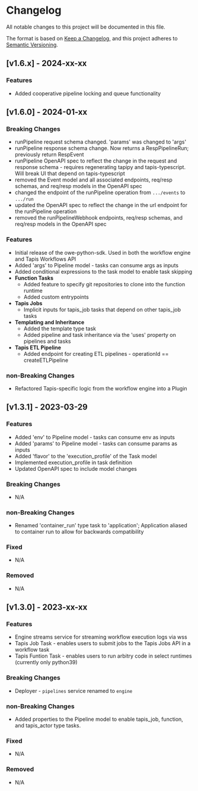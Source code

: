 # Changelog
All notable changes to this project will be documented in this file.

The format is based on [Keep a Changelog](https://keepachangelog.com/en/1.0.0/),
and this project adheres to [Semantic Versioning](https://semver.org/spec/v2.0.0.html).

## [v1.6.x] - 2024-xx-xx

### Features
- Added cooperative pipeline locking and queue functionality

## [v1.6.0] - 2024-01-xx

### Breaking Changes
- runPipeline request schema changed. 'params' was changed to 'args'
- runPipeline response schema change. Now returns a RespPipelineRun; previously return RespEvent
- runPipeline OpenAPI spec to reflect the change in the request and response schema - requires regenerating tapipy and tapis-typescript. Will break UI that depend on tapis-typescript
- removed the Event model and all associated endpoints, req/resp schemas, and req/resp models in the OpenAPI spec 
- changed the endpoint of the runPipeline operation from `.../events` to `.../run`
- updated the OpenAPI spec to reflect the change in the url endpoint for the runPipeline operation
- removed the runPipelineWebhook endpoints, req/resp schemas, and req/resp models in the OpenAPI spec

### Features
- Initial release of the owe-python-sdk. Used in both the workflow engine and Tapis Workflows API
- Added 'args' to Pipeline model - tasks can consume args as inputs
- Added conditional expressions to the task model to enable task skipping
- **Function Tasks**
    - Added feature to specify git repositories to clone into the function runtime
    - Added custom entrypoints
- **Tapis Jobs**
    - Implicit inputs for tapis_job tasks that depend on other tapis_job tasks
- **Templating and Inheritance**
    - Added the template type task
    - Added pipeline and task inheritance via the 'uses' property on pipelines and tasks
- **Tapis ETL Pipeline**
    - Added endpoint for creating ETL pipelines - operationId == createETLPipeline

### non-Breaking Changes
- Refactored Tapis-specific logic from the workflow engine into a Plugin

## [v1.3.1] - 2023-03-29

### Features
- Added 'env' to Pipeline model - tasks can consume env as inputs
- Added 'params' to Pipeline model - tasks can consume params as inputs
- Added 'flavor' to the 'execution_profile' of the Task model
- Implemented execution_profile in task definition
- Updated OpenAPI spec to include model changes

### Breaking Changes
- N/A

### non-Breaking Changes
- Renamed 'container_run' type task to 'application'; Application aliased to container run to allow for backwards compatibility

### Fixed
- N/A

### Removed
- N/A

## [v1.3.0] - 2023-xx-xx

### Features
- Engine streams service for streaming workflow execution logs via wss
- Tapis Job Task - enables users to submit jobs to the Tapis Jobs API in a workflow task
- Tapis Funtion Task - enables users to run arbitry code in select runtimes (currently only python39) 

### Breaking Changes
- Deployer - `pipelines` service renamed to `engine`

### non-Breaking Changes
- Added properties to the Pipeline model to enable tapis_job, function, and tapis_actor type tasks.

### Fixed
- N/A

### Removed
- N/A

